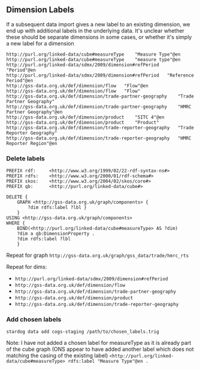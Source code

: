 
## Dimension Labels

If a subsequent data import gives a new label to an existing dimension, we end up with additional labels in the underlying data. It's unclear whether these should be separate dimensions in some cases, or whether it's simply a new label for a dimension

```
http://purl.org/linked-data/cube#measureType	"Measure Type"@en
http://purl.org/linked-data/cube#measureType	"measure type"@en
http://purl.org/linked-data/sdmx/2009/dimension#refPeriod	"Period"@en
http://purl.org/linked-data/sdmx/2009/dimension#refPeriod	"Reference Period"@en
http://gss-data.org.uk/def/dimension/flow	"Flow"@en
http://gss-data.org.uk/def/dimension/flow	"Flow"
http://gss-data.org.uk/def/dimension/trade-partner-geography	"Trade Partner Geography"
http://gss-data.org.uk/def/dimension/trade-partner-geography	"HMRC Partner Geography"@en
http://gss-data.org.uk/def/dimension/product	"SITC 4"@en
http://gss-data.org.uk/def/dimension/product	"Product"
http://gss-data.org.uk/def/dimension/trade-reporter-geography	"Trade Reporter Geography"
http://gss-data.org.uk/def/dimension/trade-reporter-geography	"HMRC Reporter Region"@en
```


### Delete labels 

```
PREFIX rdf:     <http://www.w3.org/1999/02/22-rdf-syntax-ns#>
PREFIX rdfs:    <http://www.w3.org/2000/01/rdf-schema#>
PREFIX skos:    <http://www.w3.org/2004/02/skos/core#>
PREFIX qb:      <http://purl.org/linked-data/cube#>

DELETE { 
    GRAPH <http://gss-data.org.uk/graph/components> { 
        ?dim rdfs:label ?lbl } 
    } 
USING <http://gss-data.org.uk/graph/components> 
WHERE { 
    BIND(<http://purl.org/linked-data/cube#measureType> AS ?dim)
    ?dim a qb:DimensionProperty .
    ?dim rdfs:label ?lbl 
    }
```

Repeat for graph `http://gss-data.org.uk/graph/gss_data/trade/hmrc_rts`

Repeat for dims:
 - `http://purl.org/linked-data/sdmx/2009/dimension#refPeriod`
 - `http://gss-data.org.uk/def/dimension/flow`
 - `http://gss-data.org.uk/def/dimension/trade-partner-geography`
 - `http://gss-data.org.uk/def/dimension/product`
 - `http://gss-data.org.uk/def/dimension/trade-reporter-geography`

### Add chosen labels 

 `stardog data add cogs-staging /path/to/chosen_labels.trig`

Note: I have not added a chosen label for measureType as it is already part of the cube graph (ONS appear to have added another label which does not matching the casing of the existing label)
`<http://purl.org/linked-data/cube#measureType> rdfs:label "Measure Type"@en .`